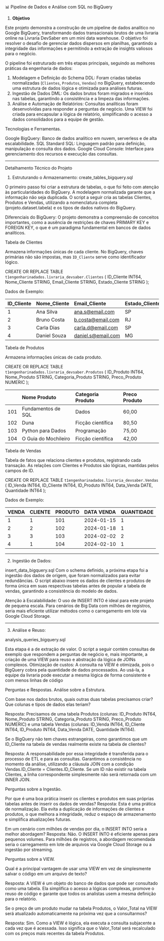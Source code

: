 📊 Pipeline de Dados e Análise com SQL no BigQuery

1. **Objetivo**

Este projeto demonstra a construção de um pipeline de dados analítico no Google BigQuery, transformando dados transacionais brutos de uma livraria online na Livraria DevSaber em um mini data warehouse. O objetivo foi resolver o desafio de gerenciar dados dispersos em planilhas, garantindo a integridade das informações e permitindo a extração de insights valiosos para o negócio.

O pipeline foi estruturado em três etapas principais, seguindo as melhores práticas da engenharia de dados:

1.  Modelagem e Definição do Schema DDL: Foram criadas tabelas normalizadas (`Clientes`, `Produtos`, `Vendas`) no BigQuery, estabelecendo uma estrutura de dados lógica e otimizada para análises futuras.
2.  Ingestão de Dados DML: Os dados brutos foram migrados e inseridos nas tabelas, garantindo a consistência e a limpeza das informações.
3.  Análise e Automação de Relatórios: Consultas analíticas foram desenvolvidas para responder a perguntas de negócio. Uma VIEW foi criada para encapsular a lógica de relatório, simplificando o acesso a dados consolidados para a equipe de gestão.

Tecnologias e Ferramentas.

Google BigQuery: Banco de dados analítico em nuvem, serverless e de alta escalabilidade.
SQL Standard SQL: Linguagem padrão para definição, manipulação e consulta dos dados.
Google Cloud Console: Interface para gerenciamento dos recursos e execução das consultas.

---

 Detalhamento Técnico do Projeto

1. Estruturando o Armazenamento: create_tables_bigquery.sql

O primeiro passo foi criar a estrutura de tabelas, o que foi feito com atenção às particularidades do BigQuery. A modelagem normalizada garante que a informação não seja duplicada. O script a seguir cria as tabelas Clientes, Produtos e Vendas, utilizando a nomenclatura completa (projeto.dataset.tabela) e os tipos de dados nativos do BigQuery.

Diferenciais do BigQuery: O projeto demonstra a compreensão de conceitos importantes, como a ausência de restrições de chaves PRIMARY KEY e FOREIGN KEY, o que é um paradigma fundamental em bancos de dados analíticos.

Tabela de Clientes

 Armazena informações únicas de cada cliente.
 No BigQuery, chaves primárias não são impostas, mas `ID_Cliente` serve como identificador lógico.


CREATE OR REPLACE TABLE `t1engenharinadados.livraria_devsaber.Clientes` (
    ID_Cliente INT64,
    Nome_Cliente STRING,
    Email_Cliente STRING,
    Estado_Cliente STRING
);


Dados de Exemplo:

| ID\_Cliente | Nome\_Cliente | Email\_Cliente | Estado\_Cliente |
| :--- | :--- | :--- | :--- |
| 1 | Ana Silva | ana.s@email.com | SP |
| 2 | Bruno Costa | b.costa@email.com | RJ |
| 3 | Carla Dias | carla.d@email.com | SP |
| 4 | Daniel Souza | daniel.s@email.com | MG |

Tabela de Produtos

 Armazena informações únicas de cada produto.


CREATE OR REPLACE TABLE `t1engenharinadados.livraria_devsaber.Produtos` (
    ID_Produto INT64,
    Nome_Produto STRING,
    Categoria_Produto STRING,
    Preco_Produto NUMERIC
);




| | Nome Produto | Categoria Produto | Preco Produto |
| :------ | :------ | :------ | :------ |
| 101 | Fundamentos de SQL | Dados | 60,00 |
| 102 | Duna | Ficção científica | 80,50 |
| 103 | Python para Dados | Programação | 75,00 |
| 104 | O Guia do Mochileiro | Ficção científica | 42,00 |

Tabela de Vendas

Tabela de fatos que relaciona clientes e produtos, registrando cada transação.
As relações com Clientes e Produtos são lógicas, mantidas pelos campos de ID.


CREATE OR REPLACE TABLE `t1engenharinadados.livraria_devsaber.Vendas` (
    ID_Venda INT64,
    ID_Cliente INT64,
    ID_Produto INT64,
    Data_Venda DATE,
    Quantidade INT64
);


Dados de Exemplo:

| VENDA | CLIENTE | PRODUTO | DATA VENDA | QUANTIDADE |
| :--- | :--- | :--- | :--- | :--- |
| 1 | 1 | 101 | 2024-01-15 | 1 |
| 2 | 2 | 102 | 2024-01-18 | 1 |
| 3 | 3 | 103 | 2024-02-02 | 2 |
| 4 | 1 | 104 | 2024-02-10 | 1 |

---

2. Ingestão de Dados: 

insert_data_bigquery.sql
Com o schema definido, a próxima etapa foi a ingestão dos dados de origem, que foram normalizados para evitar redundâncias. O script abaixo insere os dados de clientes e produtos de forma única em suas respectivas tabelas antes de popular a tabela de vendas, garantindo a consistência do modelo de dados.

Atenção à Escalabilidade: O uso de INSERT INTO é ideal para este projeto de pequena escala. Para cenários de Big Data com milhões de registros, seria mais eficiente utilizar métodos como o carregamento em lote via Google Cloud Storage.

---

3. Análise e Reuso:

analysis_queries_bigquery.sql

Esta etapa é a de extração de valor. O script a seguir contém consultas de exemplo que respondem a perguntas de negócio e, mais importante, a criação de uma VIEW para reuso e abstração da lógica de JOINs complexos.
Otimização de custos: A consulta na VIEW é otimizada, pois o BigQuery cobra pela quantidade de dados processados. Ao usá-la, a equipe da livraria pode executar a mesma lógica de forma consistente e com menos linhas de código

Perguntas e Respostas.
Análise sobre a Estrutura.

Com base nos dados brutos, quais outras duas tabelas precisamos criar? Que colunas e tipos de dados elas teriam?

Resposta: Precisamos de uma tabela Produtos (colunas: ID_Produto INT64, Nome_Produto STRING, Categoria_Produto STRING, Preco_Produto NUMERIC) e uma tabela Vendas (colunas: ID_Venda INT64, ID_Cliente INT64, ID_Produto INT64, Data_Venda DATE, Quantidade INT64).

 Se o BigQuery não tem chaves estrangeiras, como garantimos que um ID_Cliente na tabela de vendas realmente existe na tabela de clientes?
 
Resposta: A responsabilidade por essa integridade é transferida para o processo de ETL e para as consultas. Garantimos a consistência no momento da análise, utilizando a cláusula JOIN com a condição Vendas.ID_Cliente = Clientes.ID_Cliente. Se um ID não existir na tabela Clientes, a linha correspondente simplesmente não será retornada com um INNER JOIN.

 Perguntas sobre a Ingestão.

 Por que é uma boa prática inserir os clientes e produtos em suas próprias tabelas antes de inserir os dados de vendas?
Resposta: Esta é uma prática de normalização. Ela evita a duplicação de informações de clientes e produtos, o que melhora a integridade, reduz o espaço de armazenamento e simplifica atualizações futuras.

 Em um cenário com milhões de vendas por dia, o INSERT INTO seria a melhor abordagem?
Resposta: Não. O INSERT INTO é eficiente apenas para pequenos volumes. Para milhões de registros, a abordagem recomendada seria o carregamento em lote de arquivos via Google Cloud Storage ou a ingestão por streaming.

 Perguntas sobre a VIEW.

Qual é a principal vantagem de usar uma VIEW em vez de simplesmente salvar o código em um arquivo de texto?

Resposta: A VIEW é um objeto do banco de dados que pode ser consultado como uma tabela. Ela simplifica o acesso a lógicas complexas, promove o reuso de código e garante que todos os analistas usem a mesma definição para o relatório.

Se o preço de um produto mudar na tabela Produtos, o Valor_Total na VIEW será atualizado automaticamente na próxima vez que a consultarmos?

Resposta: Sim. Como a VIEW é lógica, ela executa a consulta subjacente a cada vez que é acessada. Isso significa que o Valor_Total será recalculado com os preços mais recentes da tabela Produtos.





